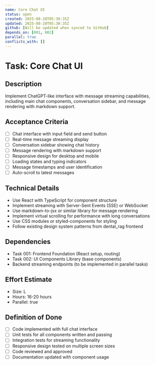 ```yaml
---
name: Core Chat UI
status: open
created: 2025-08-28T05:30:35Z
updated: 2025-08-28T05:30:35Z
github: [Will be updated when synced to GitHub]
depends_on: [001, 002]
parallel: true
conflicts_with: []
---
```


# Task: Core Chat UI

## Description
Implement ChatGPT-like interface with message streaming capabilities, including main chat components, conversation sidebar, and message rendering with markdown support.

## Acceptance Criteria  
- [ ] Chat interface with input field and send button
- [ ] Real-time message streaming display
- [ ] Conversation sidebar showing chat history
- [ ] Message rendering with markdown support
- [ ] Responsive design for desktop and mobile
- [ ] Loading states and typing indicators
- [ ] Message timestamps and user identification
- [ ] Auto-scroll to latest messages

## Technical Details
- Use React with TypeScript for component structure
- Implement streaming with Server-Sent Events (SSE) or WebSocket
- Use markdown-to-jsx or similar library for message rendering
- Implement virtual scrolling for performance with long conversations
- Use CSS modules or styled-components for styling
- Follow existing design system patterns from dental_rag frontend

## Dependencies
- Task 001: Frontend Foundation (React setup, routing)
- Task 002: UI Components Library (base components)
- Backend streaming endpoints (to be implemented in parallel tasks)

## Effort Estimate
- Size: L
- Hours: 16-20 hours  
- Parallel: true

## Definition of Done
- [ ] Code implemented with full chat interface
- [ ] Unit tests for all components written and passing
- [ ] Integration tests for streaming functionality
- [ ] Responsive design tested on multiple screen sizes
- [ ] Code reviewed and approved
- [ ] Documentation updated with component usage